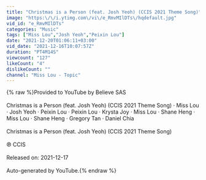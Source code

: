 ```yaml
---
title: "Christmas is a Person (feat. Josh Yeoh) (CCIS 2021 Theme Song)"
image: "https:\/\/i.ytimg.com\/vi\/e_RmvMIlDTs\/hqdefault.jpg"
vid_id: "e_RmvMIlDTs"
categories: "Music"
tags: ["Miss Lou","Josh Yeoh","Peixin Lou"]
date: "2021-12-20T01:06:11+03:00"
vid_date: "2021-12-16T10:07:57Z"
duration: "PT4M14S"
viewcount: "127"
likeCount: "4"
dislikeCount: ""
channel: "Miss Lou - Topic"
---
```

{% raw %}Provided to YouTube by Believe SAS<br /><br />Christmas is a Person (feat. Josh Yeoh) (CCIS 2021 Theme Song) · Miss Lou · Josh Yeoh · Peixin Lou · Peixin Lou · Krysta Joy · Miss Lou · Shane Heng · Miss Lou · Shane Heng · Gregory Tan · Daniel Chia<br /><br />Christmas is a Person (feat. Josh Yeoh) (CCIS 2021 Theme Song)<br /><br />℗ CCIS<br /><br />Released on: 2021-12-17<br /><br />Auto-generated by YouTube.{% endraw %}
